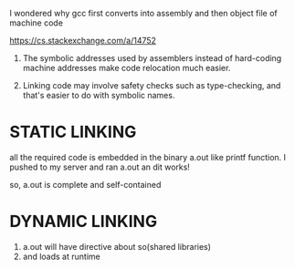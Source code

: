 I wondered why gcc first converts into assembly and then object file of machine code

https://cs.stackexchange.com/a/14752

1. The symbolic addresses used by assemblers instead of hard-coding machine addresses make code relocation much easier.

2. Linking code may involve safety checks such as type-checking, and that's easier to do with symbolic names.


STATIC LINKING
====================

all the required code is embedded in the binary a.out like printf function. I pushed to my server and ran a.out an dit works!

so, a.out is complete and self-contained


DYNAMIC LINKING
===================

1. a.out will have directive about so(shared libraries)
2. and loads at runtime


